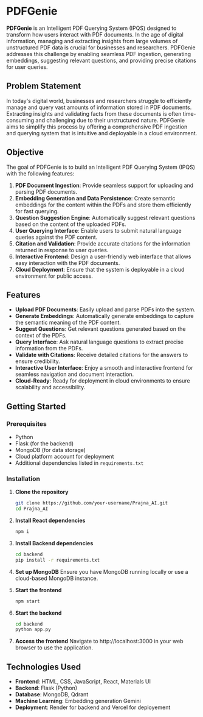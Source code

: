 # PDFGenie

**PDFGenie** is an Intelligent PDF Querying System (IPQS) designed to transform how users interact with PDF documents. In the age of digital information, managing and extracting insights from large volumes of unstructured PDF data is crucial for businesses and researchers. PDFGenie addresses this challenge by enabling seamless PDF ingestion, generating embeddings, suggesting relevant questions, and providing precise citations for user queries.

## Problem Statement

In today's digital world, businesses and researchers struggle to efficiently manage and query vast amounts of information stored in PDF documents. Extracting insights and validating facts from these documents is often time-consuming and challenging due to their unstructured nature. PDFGenie aims to simplify this process by offering a comprehensive PDF ingestion and querying system that is intuitive and deployable in a cloud environment.

## Objective

The goal of PDFGenie is to build an Intelligent PDF Querying System (IPQS) with the following features:

1. **PDF Document Ingestion**: Provide seamless support for uploading and parsing PDF documents.
2. **Embedding Generation and Data Persistence**: Create semantic embeddings for the content within the PDFs and store them efficiently for fast querying.
3. **Question Suggestion Engine**: Automatically suggest relevant questions based on the content of the uploaded PDFs.
4. **User Querying Interface**: Enable users to submit natural language queries against the PDF content.
5. **Citation and Validation**: Provide accurate citations for the information returned in response to user queries.
6. **Interactive Frontend**: Design a user-friendly web interface that allows easy interaction with the PDF documents.
7. **Cloud Deployment**: Ensure that the system is deployable in a cloud environment for public access.

## Features

- **Upload PDF Documents**: Easily upload and parse PDFs into the system.
- **Generate Embeddings**: Automatically generate embeddings to capture the semantic meaning of the PDF content.
- **Suggest Questions**: Get relevant questions generated based on the context of the PDFs.
- **Query Interface**: Ask natural language questions to extract precise information from the PDFs.
- **Validate with Citations**: Receive detailed citations for the answers to ensure credibility.
- **Interactive User Interface**: Enjoy a smooth and interactive frontend for seamless navigation and document interaction.
- **Cloud-Ready**: Ready for deployment in cloud environments to ensure scalability and accessibility.

## Getting Started

### Prerequisites
- Python
- Flask (for the backend)
- MongoDB (for data storage)
- Cloud platform account for deployment
- Additional dependencies listed in `requirements.txt`

### Installation

1. **Clone the repository**
   ```bash
   git clone https://github.com/your-username/Prajna_AI.git
   cd Prajna_AI

2. **Install React dependencies**
    ```bash
    npm i

3. **Install Backend dependencies**
   ```bash
   cd backend
   pip install -r requirements.txt

3. **Set up MongoDB**
    Ensure you have MongoDB running locally or use a cloud-based MongoDB instance.

4. **Start the frontend**
    ```bash
    npm start

5. **Start the backend**
    ```bash
    cd backend
    python app.py

6. **Access the frontend**
    Navigate to http://localhost:3000 in your web browser to use the application.

## Technologies Used

- **Frontend**: HTML, CSS, JavaScript, React, Materials UI
- **Backend**: Flask (Python)
- **Database**: MongoDB, Qdrant
- **Machine Learning**: Embedding generation Gemini
- **Deployment**: Render for backend and Vercel for deployement

